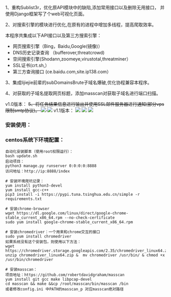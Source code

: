 1、重构Sublist3r，优化原API模块中的缺陷,添加常用接口以及删除无用接口，
并使用Django框架写了个web可视化页面。

2、对搜索引擎的模块进行优化,在原有的进程中增加多线程，提高爬取效率。

本程序共集成以下API接口以及第三方搜索引擎：

* 网页搜索引擎（Bing，Baidu,Google(镜像)）
* DNS历史记录查询 （bufferover,threatcrowd)
* 空间搜索引擎(Shodann,zoomeye,virustotal,threatminer）
* SSL证书(crt.sh,）
* 第三方查询接口 (ce.baidu.com,site.ip138.com）

3、集成lijiejie前辈的subDomainsBrute子域名爆破,优化协程兼容本程序。

4、对获取的子域名提取网页标题，添加masscan对获取子域名进行端口扫描。

v1.0版本：
~~5、将任务结果信息进行输出并使用SSL邮件服务器进行通知(部分vps限制smtp协议)。
![](http://raw.githubusercontent.com/c1y2m3/Subatk/master/doc/snapshot_1.png)
![](http://raw.githubusercontent.com/c1y2m3/Subatk/master/doc/snapshot.png)~~
v1.1版本：
![](http://raw.githubusercontent.com/c1y2m3/Subatk/master/doc/cmd.png)
![](http://raw.githubusercontent.com/c1y2m3/Subatk/master/doc/cmd1.png)
![](http://raw.githubusercontent.com/c1y2m3/Subatk/master/doc/cmd2.png)

### 安装使用：
### centos系统下环境配置：

```
自动化安装脚本（使用root权限运行）：
bash update.sh
启动项目：
python3 manage.py runserver 0:0:0:0:8888
访问地址：http://ip:8888/index
```


```
# 安装环境爬坑记录：
yum install python3-devel
yum install gcc-c++
pip3 install -i https://pypi.tuna.tsinghua.edu.cn/simple -r requirements.txt

# 安装chrome-browser
wget https://dl.google.com/linux/direct/google-chrome-stable_current_x86_64.rpm --no-check-certificate  
sudo yum install google-chrome-stable_current_x86_64.rpm

# 安装chromedriver：一个用来和chrome交互的接口
sudo yum install chromedriver
如果系统没有这个安装包，则使用以下方法：
wget https://chromedriver.storage.googleapis.com/2.35/chromedriver_linux64.zip
unzip chromedriver_linux64.zip &  mv chromedriver /usr/bin/ & chmod +x /usr/bin/chromedriver

# 安装masscan：
项目地址：https://github.com/robertdavidgraham/masscan
yum install git gcc make libpcap-devel
cd masscan && make &&cp /root/masscan/bin/masscan /bin 
或者修改config.ini 中PATH的masscan_p 对应masscan绝对路径

```
